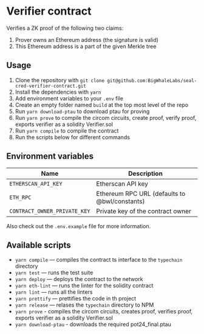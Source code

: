 # Verifier contract

Verifies a ZK proof of the following two claims:

1. Prover owns an Ethereum address (the signature is valid)
2. This Ethereum address is a part of the given Merkle tree

## Usage

1. Clone the repository with `git clone git@github.com:BigWhaleLabs/seal-cred-verifier-contract.git`
2. Install the dependencies with `yarn`
3. Add environment variables to your `.env` file
4. Create an empty folder named `build` at the top most level of the repo
5. Run `yarn download-ptau` to download ptau for proving
6. Run `yarn prove` to compile the circom circuits, create proof, verify proof, exports verifier as a solidity Verifier.sol
7. Run `yarn compile` to compile the contract
8. Run the scripts below for different commands

## Environment variables

| Name                         | Description                                   |
| ---------------------------- | --------------------------------------------- |
| `ETHERSCAN_API_KEY`          | Etherscan API key                             |
| `ETH_RPC`                    | Ethereum RPC URL (defaults to @bwl/constants) |
| `CONTRACT_OWNER_PRIVATE_KEY` | Private key of the contract owner             |

Also check out the `.env.example` file for more information.

## Available scripts

- `yarn compile` — compiles the contract ts interface to the `typechain` directory
- `yarn test` — runs the test suite
- `yarn deploy` — deploys the contract to the network
- `yarn eth-lint` — runs the linter for the solidity contract
- `yarn lint` — runs all the linters
- `yarn prettify` — prettifies the code in th project
- `yarn release` — relases the `typechain` directory to NPM
- `yarn prove` - compiles the circom circuits, creates proof, verifies proof, exports verifier as a solidity Verifier.sol
- `yarn download-ptau` - downloads the required pot24_final.ptau
